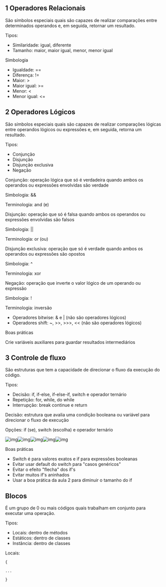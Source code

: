 ## **1 Operadores Relacionais**

São símbolos especiais quais são capazes de realizar comparações entre determinados operandos e, em seguida, retornar um resultado.

Tipos:

- Similaridade: igual, diferente
- Tamanho: maior, maior igual, menor, menor igual

Simbologia

- Igualdade: ==
- Diferença: !=
- Maior: >
- Maior igual: >=
- Menor: <
- Menor igual: <=

## **2 Operadores Lógicos**

São símbolos especiais quais são capazes de realizar comparações lógicas entre operandos lógicos ou expressões e, em seguida, retorna um resultado.

Tipos:

- Conjunção
- Disjunção
- Disjunção exclusiva
- Negação

Conjunção: operação lógica que só é verdadeira quando ambos os operandos ou expressões envolvidas são verdade

Simbologia: &&

Terminologia: and (e)

 Disjunção: operação que só é falsa quando ambos os operandos ou expressões envolvidas são falsos

Simbologia: ||

Terminologia: or (ou)

Disjunção exclusiva: operação que só é verdade quando ambos os operandos ou expressões são opostos

Simbologia: ^

Terminologia: xor

Negação: operação que inverte o valor lógico de um operando ou expressão

Simbologia: !

Terminologia: inversão

- Operadores bitwise: & e | (não são operadores lógicos)
- Operadores shift: ~, >>, >>>, << (não são operadores lógicos)

Boas práticas

Crie variáveis auxiliares para guardar resultados intermediários



## **3 Controle de fluxo**

São estruturas que tem a capacidade de direcionar o fluxo da execução do código.

Tipos:

- Decisão: if, if-else, if-else-if, switch e operador ternário
- Repetição: for, while, do while
- Interrupção: break continue e return

Decisão: estrutura que avalia uma condição booleana ou variável para direcionar o fluxo de execução

Opções: if (se), switch (escolha) e operador ternário

![img](en-cache://tokenKey%3D%22AuthToken%3AUser%3A161997714%22+ab976d91-8905-766d-ec2c-cbf7fa2cf59c+71decc3f782a23c95cad5e36fb07a454+https://www.evernote.com/shard/s365/res/e1d1f1c5-f7fe-3ba8-d19d-d53ea306e666)![img](en-cache://tokenKey%3D%22AuthToken%3AUser%3A161997714%22+ab976d91-8905-766d-ec2c-cbf7fa2cf59c+2934c9ab538fcfa00a2ce0f089580436+https://www.evernote.com/shard/s365/res/fb8c8a0e-f87a-cdc2-db6f-815f3c69916a)![img](en-cache://tokenKey%3D%22AuthToken%3AUser%3A161997714%22+ab976d91-8905-766d-ec2c-cbf7fa2cf59c+143090fe7dff7ea92f26aaca1239cb89+https://www.evernote.com/shard/s365/res/e8f41323-ecce-9ce2-ad63-34211d5116e6)![img](en-cache://tokenKey%3D%22AuthToken%3AUser%3A161997714%22+ab976d91-8905-766d-ec2c-cbf7fa2cf59c+ee8fb8ab423b86e519f6a177c01c0bdc+https://www.evernote.com/shard/s365/res/973f4cbb-3136-082e-a4d0-a9518316df1c)![img](en-cache://tokenKey%3D%22AuthToken%3AUser%3A161997714%22+ab976d91-8905-766d-ec2c-cbf7fa2cf59c+ebec5f0d32f68d3bba41560f4b9901b9+https://www.evernote.com/shard/s365/res/0d82565e-ef35-a02b-22e1-a418f7452241)

Boas práticas

- Switch é para valores exatos e if para expressões booleanas
- Evitar usar default do switch para "casos genéricos"
- Evitar o efeito "flecha" dos if's
- Evitar muitos if's aninhados
- Usar a boa prática da aula 2 para diminuir o tamanho do if

## **Blocos**

É um grupo de 0 ou mais códigos quais trabalham em conjunto para executar uma operação.

Tipos:
- Locais: dentro de métodos
- Estáticos: dentro de classes
- Instância: dentro de classes

Locais:

	{
	
	...
	
	}